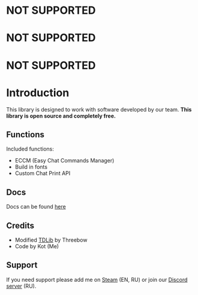 # NOT SUPPORTED
# NOT SUPPORTED
# NOT SUPPORTED


# Introduction
This library is designed to work with software developed by our team.
**This library is open source and completely free.**

## Functions

Included functions:

* ECCM \(Easy Chat Commands Manager\)
* Build in fonts
* Custom Chat Print API

## Docs
Docs can be found [here](https://kotyarishka.gitbook.io/paws-library/)
## Credits

* Modified [TDLib](https://github.com/Threebow/tdlib) by Threebow
* Code by Kot \(Me\)

## Support

  If you need support please add me on [Steam](https://steamcommunity.com/profiles/76561198144964099) \(EN, RU\) or join our [Discord server](https://discord.gg/KED88jg) \(RU\).
  
 


